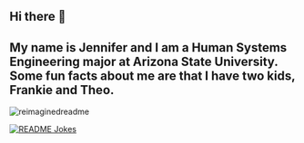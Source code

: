 ## Hi there 👋
## My name is Jennifer and I am a Human Systems Engineering major at Arizona State University. Some fun facts about me are that I have two kids, Frankie and Theo.
<!--
 My name is Jennifer and I am a Human Systems Engineering major at Arizona State University. 

Some fun facts about me are that I have two kids, Frankie and Theo. 
-->
<img src="https://myreadme.vercel.app/api/embed/jschlos2?panels=userstatistics,toprepositories,toplanguages,commitgraph" alt="reimaginedreadme" />

<a href="https://readme-jokes.vercel.app"><img align="center" src="https://readme-jokes.vercel.app/api" alt="README Jokes"></a>
